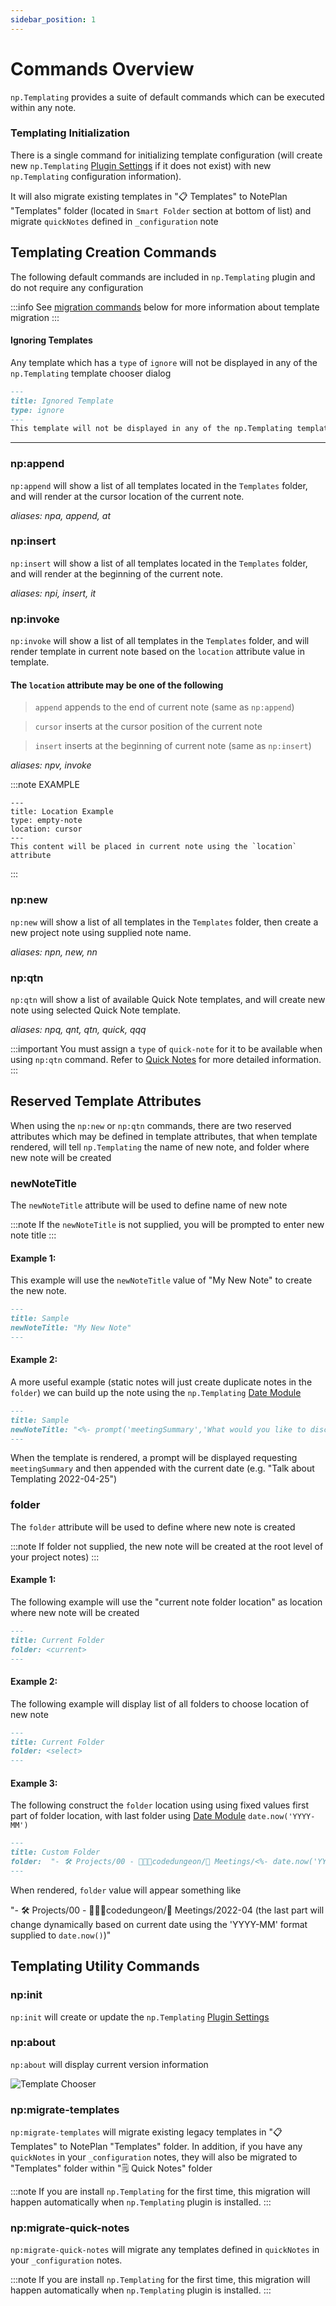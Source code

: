 ```yaml
---
sidebar_position: 1
---
```


# Commands Overview
`np.Templating` provides a suite of default commands which can be executed within any note.

### Templating Initialization
There is a single command for initializing template configuration (will create new `np.Templating` [Plugin Settings](/docs/settings) if it does not exist) with new `np.Templating` configuration information).

It will also migrate existing templates in "📋 Templates" to NotePlan "Templates" folder (located in `Smart Folder` section at bottom of list) and migrate `quickNotes` defined in `_configuration` note

## Templating Creation Commands
The following default commands are included in `np.Templating` plugin and do not require any configuration

:::info
See [migration commands](/docs/templating-commands/overview#npmigrate-templates) below for more information about template migration
:::

#### Ignoring Templates
Any template which has a `type` of `ignore` will not be displayed in any of the `np.Templating` template chooser dialog

```markdown
---
title: Ignored Template
type: ignore
---
This template will not be displayed in any of the np.Templating template chooser dialog
```

*****

### np:append
`np:append` will show a list of all templates located in the `Templates` folder, and will render at the cursor location of the current note.

_aliases: npa, append, at_

### np:insert
`np:insert` will show a list of all templates located in the `Templates` folder, and will render at the beginning of the current note.

_aliases: npi, insert, it_

### np:invoke
`np:invoke` will show a list of all templates in the `Templates` folder, and will render template in current note based on the `location` attribute value in template.

#### The `location` attribute may be one of the following

> `append` appends to the end of current note (same as `np:append`)

> `cursor` inserts at the cursor position of the current note

> `insert` inserts at the beginning of current note (same as `np:insert`)

_aliases: npv, invoke_

:::note EXAMPLE
```
---
title: Location Example
type: empty-note
location: cursor
---
This content will be placed in current note using the `location` attribute
```
:::

### np:new
`np:new` will show a list of all templates in the `Templates` folder, then create a new project note using supplied note name.

_aliases: npn, new, nn_

### np:qtn
`np:qtn` will show a list of available Quick Note templates, and will create new note using selected Quick Note template.

_aliases: npq, qnt, qtn, quick, qqq_

:::important
You must assign a `type` of `quick-note` for it to be available when using `np:qtn` command. Refer to [Quick Notes](/docs/templating-commands/quick-notes) for more detailed information.
:::

## Reserved Template Attributes
When using the `np:new` or `np:qtn` commands, there are two reserved attributes which may be defined in template attributes, that when template rendered, will tell `np.Templating` the name of new note, and folder where new note will be created

### newNoteTitle
The `newNoteTitle` attribute will be used to define name of new note

:::note
If the `newNoteTitle` is not supplied, you will be prompted to enter new note title
:::

#### Example 1:
This example will use the `newNoteTitle` value of "My New Note" to create the new note.

```markdown
---
title: Sample
newNoteTitle: "My New Note"
---
```

#### Example 2:
A more useful example (static notes will just create duplicate notes in the `folder`) we can build up the note using the `np.Templating` [Date Module](/docs/templating-modules/date-module)

```markdown
---
title: Sample
newNoteTitle: "<%- prompt('meetingSummary','What would you like to discuss') %> <%- date.now() %>"
---
```

When the template is rendered, a prompt will be displayed requesting `meetingSummary` and then appended with the current date (e.g. "Talk about Templating 2022-04-25")

### folder
The `folder` attribute will be used to define where new note is created

:::note
If folder not supplied, the new note will be created at the root level of your project notes)
:::

#### Example 1:
The following example will use the "current note folder location" as location where new note will be created

```markdown
---
title: Current Folder
folder: <current>
---
```

#### Example 2:
The following example will display list of all folders to choose location of new note

```markdown
---
title: Current Folder
folder: <select>
---
```

#### Example 3:
The following construct the `folder` location using using fixed values first part of folder location, with last folder using [Date Module](/docs/templating-modules/date-module) `date.now('YYYY-MM')`

```markdown
---
title: Custom Folder
folder:  "- 🛠 Projects/00 - 👨🏽‍💻codedungeon/📆 Meetings/<%- date.now('YYYY-MM') %>"
---
```

When rendered, `folder` value will appear something like

"- 🛠 Projects/00 - 👨🏽‍💻codedungeon/📆 Meetings/2022-04 (the last part will change dynamically based on current date using the 'YYYY-MM' format supplied to `date.now()`)"

## Templating Utility Commands

### np:init
`np:init` will create or update the `np.Templating` [Plugin Settings](/docs/settings)

### np:about
`np:about` will display current version information

![Template Chooser](/img/templating-about.png)

### np:migrate-templates
`np:migrate-templates` will migrate existing legacy templates in "📋 Templates" to NotePlan "Templates" folder. In addition, if you have any `quickNotes` in your `_configuration` notes, they will also be migrated to "Templates" folder within "🗒 Quick Notes" folder

:::note
If you are install `np.Templating` for the first time, this migration will happen automatically when `np.Templating` plugin is installed.
:::

### np:migrate-quick-notes
`np:migrate-quick-notes` will migrate any templates defined in `quickNotes` in your `_configuration` notes.

:::note
If you are install `np.Templating` for the first time, this migration will happen automatically when `np.Templating` plugin is installed.
:::
